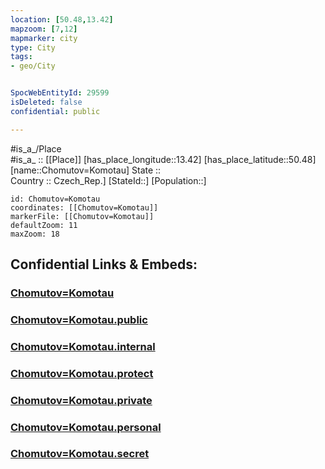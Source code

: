 ```yaml
---
location: [50.48,13.42] 
mapzoom: [7,12] 
mapmarker: city 
type: City
tags:
- geo/City


SpocWebEntityId: 29599
isDeleted: false
confidential: public

---
```

#is_a_/Place  
#is_a_ :: [[Place]] 
[has_place_longitude::13.42] 
[has_place_latitude::50.48] 
[name::Chomutov=Komotau] 
State ::  
Country :: Czech_Rep.] 
[StateId::] 
[Population::] 



```leaflet
id: Chomutov=Komotau
coordinates: [[Chomutov=Komotau]] 
markerFile: [[Chomutov=Komotau]] 
defaultZoom: 11 
maxZoom: 18
```


## Confidential Links & Embeds: 

### [Chomutov=Komotau](/_Standards/Earth/Continent/Europe/Europe~Central/Czech_Republic/regions~Czech_Republic/Ústecký/counties~Ústecký/Chomutov=Komotau.md) 

### [Chomutov=Komotau.public](/_public/Earth/Continent/Europe/Europe~Central/Czech_Republic/regions~Czech_Republic/Ústecký/counties~Ústecký/Chomutov=Komotau.public.md) 

### [Chomutov=Komotau.internal](/_internal/Earth/Continent/Europe/Europe~Central/Czech_Republic/regions~Czech_Republic/Ústecký/counties~Ústecký/Chomutov=Komotau.internal.md) 

### [Chomutov=Komotau.protect](/_protect/Earth/Continent/Europe/Europe~Central/Czech_Republic/regions~Czech_Republic/Ústecký/counties~Ústecký/Chomutov=Komotau.protect.md) 

### [Chomutov=Komotau.private](/_private/Earth/Continent/Europe/Europe~Central/Czech_Republic/regions~Czech_Republic/Ústecký/counties~Ústecký/Chomutov=Komotau.private.md) 

### [Chomutov=Komotau.personal](/_personal/Earth/Continent/Europe/Europe~Central/Czech_Republic/regions~Czech_Republic/Ústecký/counties~Ústecký/Chomutov=Komotau.personal.md) 

### [Chomutov=Komotau.secret](/_secret/Earth/Continent/Europe/Europe~Central/Czech_Republic/regions~Czech_Republic/Ústecký/counties~Ústecký/Chomutov=Komotau.secret.md)

